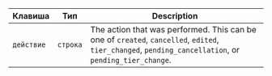 | Клавиша    | Тип      | Description                                                                                                                                           |
| ---------- | -------- | ----------------------------------------------------------------------------------------------------------------------------------------------------- |
| `действие` | `строка` | The action that was performed. This can be one of `created`, `cancelled`, `edited`, `tier_changed`, `pending_cancellation`, or `pending_tier_change`. |